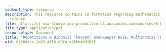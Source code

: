 ```yaml
---
content_type: resource
description: This resource contains in formation regarding mathematics for computer
  science.
file: https://ol-ocw-studio-app-production.s3.amazonaws.com/courses/6-042j-mathematics-for-computer-science-spring-2015/61f041cc2a034ffb89fa495bb4d9207f_MIT6_042JS16_Bookkeeper.pdf
file_type: application/pdf
resourcetype: Document
title: 'Repetitions & Binomial Theorem: Bookkeeper Rule, Multinomial Theorem'
uid: 61f041cc-2a03-4ffb-89fa-495bb4d9207f
---
```

